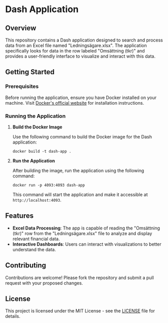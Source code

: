 
# Dash Application

## Overview
This repository contains a Dash application designed to search and process data from an Excel file named "Ledningsägare.xlsx". The application specifically looks for data in the row labeled "Omsättning (tkr)" and provides a user-friendly interface to visualize and interact with this data.

## Getting Started

### Prerequisites
Before running the application, ensure you have Docker installed on your machine. Visit [Docker's official website](https://www.docker.com/get-started) for installation instructions.

### Running the Application

1. **Build the Docker Image**

   Use the following command to build the Docker image for the Dash application:

   ```
   docker build -t dash-app .
   ```

2. **Run the Application**

   After building the image, run the application using the following command:

   ```
   docker run -p 4093:4093 dash-app
   ```

   This command will start the application and make it accessible at `http://localhost:4093`.

## Features
- **Excel Data Processing**: The app is capable of reading the "Omsättning (tkr)" row from the "Ledningsägare.xlsx" file to analyze and display relevant financial data.
- **Interactive Dashboards**: Users can interact with visualizations to better understand the data.

## Contributing
Contributions are welcome! Please fork the repository and submit a pull request with your proposed changes.

## License
This project is licensed under the MIT License - see the [LICENSE](LICENSE) file for details.

